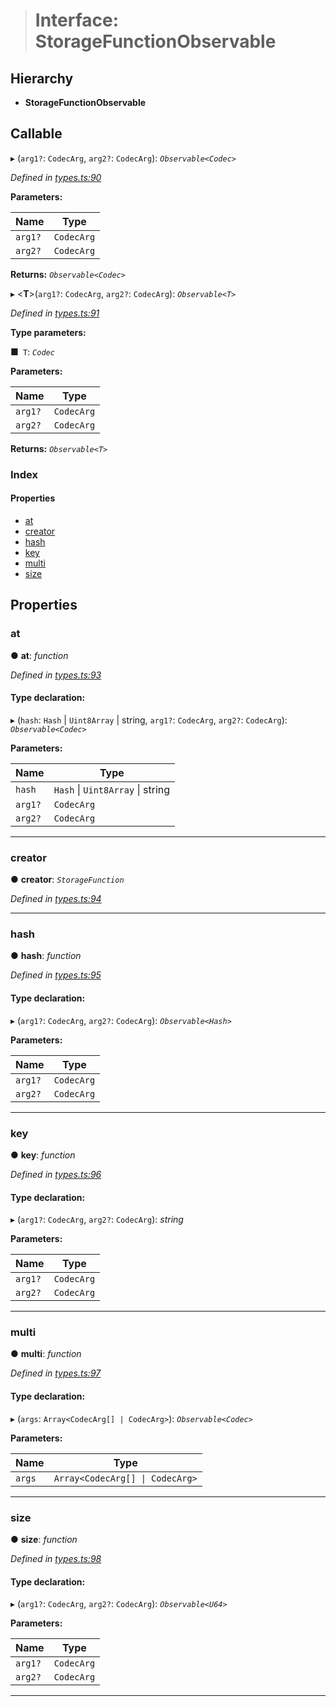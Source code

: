 > # Interface: StorageFunctionObservable

## Hierarchy

* **StorageFunctionObservable**

## Callable

▸ (`arg1?`: `CodecArg`, `arg2?`: `CodecArg`): *`Observable<Codec>`*

*Defined in [types.ts:90](https://github.com/polkadot-js/api/blob/d027eb0/packages/api/src/types.ts#L90)*

**Parameters:**

Name | Type |
------ | ------ |
`arg1?` | `CodecArg` |
`arg2?` | `CodecArg` |

**Returns:** *`Observable<Codec>`*

▸ <**T**>(`arg1?`: `CodecArg`, `arg2?`: `CodecArg`): *`Observable<T>`*

*Defined in [types.ts:91](https://github.com/polkadot-js/api/blob/d027eb0/packages/api/src/types.ts#L91)*

**Type parameters:**

■` T`: *`Codec`*

**Parameters:**

Name | Type |
------ | ------ |
`arg1?` | `CodecArg` |
`arg2?` | `CodecArg` |

**Returns:** *`Observable<T>`*

### Index

#### Properties

* [at](_types_.storagefunctionobservable.md#at)
* [creator](_types_.storagefunctionobservable.md#creator)
* [hash](_types_.storagefunctionobservable.md#hash)
* [key](_types_.storagefunctionobservable.md#key)
* [multi](_types_.storagefunctionobservable.md#multi)
* [size](_types_.storagefunctionobservable.md#size)

## Properties

###  at

● **at**: *function*

*Defined in [types.ts:93](https://github.com/polkadot-js/api/blob/d027eb0/packages/api/src/types.ts#L93)*

#### Type declaration:

▸ (`hash`: `Hash` | `Uint8Array` | string, `arg1?`: `CodecArg`, `arg2?`: `CodecArg`): *`Observable<Codec>`*

**Parameters:**

Name | Type |
------ | ------ |
`hash` | `Hash` \| `Uint8Array` \| string |
`arg1?` | `CodecArg` |
`arg2?` | `CodecArg` |

___

###  creator

● **creator**: *`StorageFunction`*

*Defined in [types.ts:94](https://github.com/polkadot-js/api/blob/d027eb0/packages/api/src/types.ts#L94)*

___

###  hash

● **hash**: *function*

*Defined in [types.ts:95](https://github.com/polkadot-js/api/blob/d027eb0/packages/api/src/types.ts#L95)*

#### Type declaration:

▸ (`arg1?`: `CodecArg`, `arg2?`: `CodecArg`): *`Observable<Hash>`*

**Parameters:**

Name | Type |
------ | ------ |
`arg1?` | `CodecArg` |
`arg2?` | `CodecArg` |

___

###  key

● **key**: *function*

*Defined in [types.ts:96](https://github.com/polkadot-js/api/blob/d027eb0/packages/api/src/types.ts#L96)*

#### Type declaration:

▸ (`arg1?`: `CodecArg`, `arg2?`: `CodecArg`): *string*

**Parameters:**

Name | Type |
------ | ------ |
`arg1?` | `CodecArg` |
`arg2?` | `CodecArg` |

___

###  multi

● **multi**: *function*

*Defined in [types.ts:97](https://github.com/polkadot-js/api/blob/d027eb0/packages/api/src/types.ts#L97)*

#### Type declaration:

▸ (`args`: `Array<CodecArg[] | CodecArg>`): *`Observable<Codec>`*

**Parameters:**

Name | Type |
------ | ------ |
`args` | `Array<CodecArg[] \| CodecArg>` |

___

###  size

● **size**: *function*

*Defined in [types.ts:98](https://github.com/polkadot-js/api/blob/d027eb0/packages/api/src/types.ts#L98)*

#### Type declaration:

▸ (`arg1?`: `CodecArg`, `arg2?`: `CodecArg`): *`Observable<U64>`*

**Parameters:**

Name | Type |
------ | ------ |
`arg1?` | `CodecArg` |
`arg2?` | `CodecArg` |

___